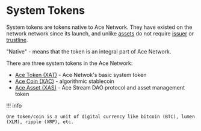 # System Tokens

System tokens are tokens native to Ace Network. They have existed on the network
network since its launch, and unlike [assets][1] do not require [issuer][2]
or [trustline][3].

"Native" - means that the token is an integral part of Ace Network.

There are three system tokens in the Ace Network:

- [Ace Token (XAT)][4] - Ace Netwok's basic system token
- [Ace Coin (XAC)][5] - algorithmic stablecoin
- [Ace Asset (XAS)][6] - Ace Stream DAO protocol and asset management token

!!! info

    One token/coin is a unit of digital currency like bitcoin (BTC), lumen (XLM), ripple (XRP), etc.


[1]: https://developers.stellar.org/docs/issuing-assets/anatomy-of-an-asset/
[2]: https://developers.stellar.org/docs/issuing-assets/anatomy-of-an-asset/#issuer
[3]: https://developers.stellar.org/docs/issuing-assets/anatomy-of-an-asset/#trustlines
[4]: ace-token.md
[5]: ace-coin.md
[6]: ace-asset.md
